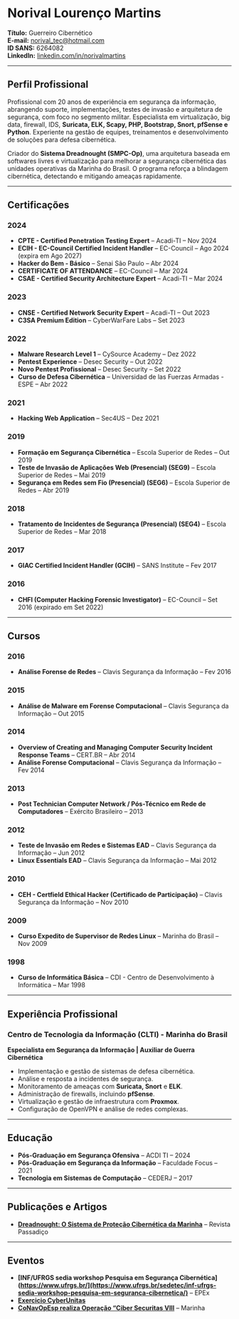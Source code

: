 # Norival Lourenço Martins

**Título:** Guerreiro Cibernético  
**E-mail:** norival_tec@hotmail.com  
**ID SANS:** 6264082  
**LinkedIn:** [linkedin.com/in/norivalmartins](https://www.linkedin.com/in/norival-l-martins-48691a53)  

---

## Perfil Profissional
Profissional com 20 anos de experiência em segurança da informação, abrangendo suporte, implementações, testes de invasão e arquitetura de segurança, com foco no segmento militar. Especialista em virtualização, big data, firewall, IDS, **Suricata, ELK, Scapy, PHP, Bootstrap, Snort, pfSense e Python**. Experiente na gestão de equipes, treinamentos e desenvolvimento de soluções para defesa cibernética.

Criador do **Sistema Dreadnought (SMPC-Op)**, uma arquitetura baseada em softwares livres e virtualização para melhorar a segurança cibernética das unidades operativas da Marinha do Brasil. O programa reforça a blindagem cibernética, detectando e mitigando ameaças rapidamente.

---

## Certificações
### 2024
- **CPTE - Certified Penetration Testing Expert** – Acadi-TI – Nov 2024  
- **ECIH - EC-Council Certified Incident Handler** – EC-Council – Ago 2024 (expira em Ago 2027)  
- **Hacker do Bem - Básico** – Senai São Paulo – Abr 2024  
- **CERTIFICATE OF ATTENDANCE** – EC-Council – Mar 2024  
- **CSAE - Certified Security Architecture Expert** – Acadi-TI – Mar 2024  

### 2023
- **CNSE - Certified Network Security Expert** – Acadi-TI – Out 2023  
- **C3SA Premium Edition** – CyberWarFare Labs – Set 2023  

### 2022
- **Malware Research Level 1** – CySource Academy – Dez 2022  
- **Pentest Experience** – Desec Security – Out 2022  
- **Novo Pentest Profissional** – Desec Security – Set 2022  
- **Curso de Defesa Cibernética** – Universidad de las Fuerzas Armadas - ESPE – Abr 2022  

### 2021
- **Hacking Web Application** – Sec4US – Dez 2021  

### 2019
- **Formação em Segurança Cibernética** – Escola Superior de Redes – Out 2019  
- **Teste de Invasão de Aplicações Web (Presencial) (SEG9)** – Escola Superior de Redes – Mai 2019  
- **Segurança em Redes sem Fio (Presencial) (SEG6)** – Escola Superior de Redes – Abr 2019  

### 2018
- **Tratamento de Incidentes de Segurança (Presencial) (SEG4)** – Escola Superior de Redes – Mar 2018  

### 2017
- **GIAC Certified Incident Handler (GCIH)** – SANS Institute – Fev 2017  

### 2016
- **CHFI (Computer Hacking Forensic Investigator)** – EC-Council – Set 2016 (expirado em Set 2022)  

---

## Cursos
### 2016
- **Análise Forense de Redes** – Clavis Segurança da Informação – Fev 2016  

### 2015
- **Análise de Malware em Forense Computacional** – Clavis Segurança da Informação – Out 2015  

### 2014
- **Overview of Creating and Managing Computer Security Incident Response Teams** – CERT.BR – Abr 2014  
- **Análise Forense Computacional** – Clavis Segurança da Informação – Fev 2014  

### 2013
- **Post Technician Computer Network / Pós-Técnico em Rede de Computadores** – Exército Brasileiro – 2013  

### 2012
- **Teste de Invasão em Redes e Sistemas EAD** – Clavis Segurança da Informação – Jun 2012  
- **Linux Essentials EAD** – Clavis Segurança da Informação – Mai 2012  

### 2010
- **CEH - Certfield Ethical Hacker (Certificado de Participação)** – Clavis Segurança da Informação – Nov 2010  

### 2009
- **Curso Expedito de Supervisor de Redes Linux** – Marinha do Brasil – Nov 2009  

### 1998
- **Curso de Informática Básica** – CDI - Centro de Desenvolvimento à Informática – Mar 1998  

---

## Experiência Profissional
### Centro de Tecnologia da Informação (CLTI) - Marinha do Brasil
**Especialista em Segurança da Informação | Auxiliar de Guerra Cibernética**  
- Implementação e gestão de sistemas de defesa cibernética.  
- Análise e resposta a incidentes de segurança.  
- Monitoramento de ameaças com **Suricata, Snort** e **ELK**.  
- Administração de firewalls, incluindo **pfSense**.  
- Virtualização e gestão de infraestrutura com **Proxmox**.  
- Configuração de OpenVPN e análise de redes complexas.  

---

## Educação
- **Pós-Graduação em Segurança Ofensiva** – ACDI TI – 2024  
- **Pós-Graduação em Segurança da Informação** – Faculdade Focus – 2021  
- **Tecnologia em Sistemas de Computação** – CEDERJ – 2017  

---

## Publicações e Artigos
- **[Dreadnought: O Sistema de Proteção Cibernética da Marinha](https://portaldeperiodicos.marinha.mil.br/index.php/passadico/article/view/3731)** – Revista Passadiço

---
## Eventos 
- **[INF/UFRGS sedia workshop Pesquisa em Segurança Cibernética](https://www.ufrgs.br/](https://www.ufrgs.br/sedetec/inf-ufrgs-sedia-workshop-pesquisa-em-seguranca-cibernetica/)** – EPEx  
- **[Exercicio CyberUnitas](https://www.semana.com/nacion/articulo/armada-nacional-lidera-el-primer-ejercicio-de-operaciones-ciberneticas-en-un-entorno-naval-asi-fue-el-encuentro-internacional/202340/)**  
- **[CoNavOpEsp realiza Operação “Ciber Securitas VIII](https://www.defesaemfoco.com.br/conavopesp-realiza-operacao-ciber-securitas-viii/)** – Marinha 

